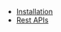 - [Installation](https://git.learninginventions.org/gogo/gogod/blob/master/docs/installation.md)
- [Rest APIs](https://git.learninginventions.org/gogo/gogod/blob/master/docs/rest_api.md)